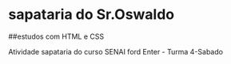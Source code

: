 # sapataria do Sr.Oswaldo
##estudos com HTML e CSS

Atividade sapataria do curso SENAI  ford  Enter - Turma 4-Sabado
